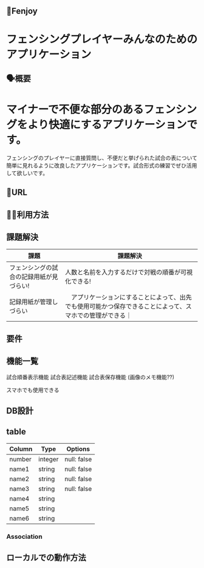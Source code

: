 ## 🤺Fenjoy
# フェンシングプレイヤーみんなのためのアプリケーション
## 🗣概要
# マイナーで不便な部分のあるフェンシングをより快適にするアプリケーションです。
フェンシングのプレイヤーに直接質問し、不便だと挙げられた試合の表について
簡単に見れるように改良したアプリケーションです。試合形式の練習でぜひ活用して欲しいです。
## 🔗URL

## 👩‍💻利用方法
## 課題解決
|  課題                                |  課題解決                                   |
| ----------------------------------- | ------------------------------------------ |
| フェンシングの試合の記録用紙が見づらい!   | 人数と名前を入力するだけで対戦の順番が可視化できる! |
| 記録用紙が管理しづらい                  |　アプリケーションにすることによって、出先でも使用可能かつ保存できることによって、スマホでの管理ができる｜
## 要件
## 機能一覧
試合順番表示機能
試合表記述機能
試合表保存機能
(画像のメモ機能??)


スマホでも使用できる
## DB設計
## table

| Column | Type    | Options     |
|--------|---------|-------------|
| number | integer | null: false |
| name1  | string  | null: false |
| name2  | string  | null: false |
| name3  | string  | null: false |
| name4  | string  |             |
| name5  | string  |             |
| name6  | string  |             |


### Association





## ローカルでの動作方法

